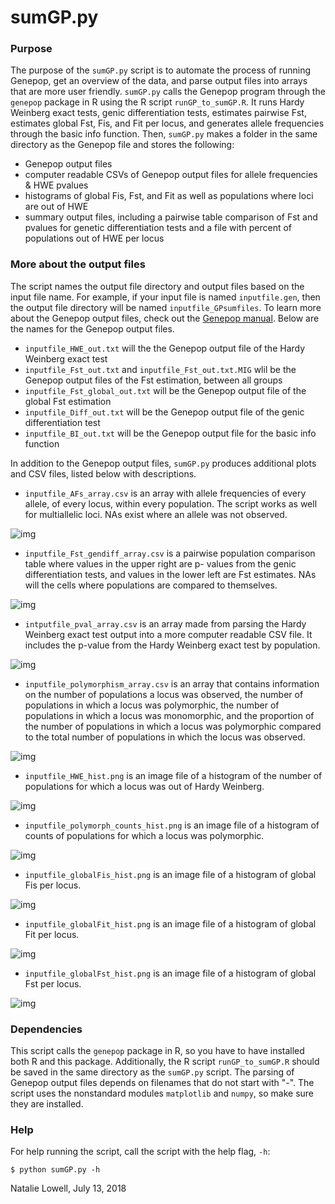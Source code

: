 # sumGP.py

### Purpose

The purpose of the `sumGP.py` script is to automate the process of running Genepop, get an overview of the data, and parse output files into arrays that are more user friendly. `sumGP.py` calls the Genepop program through the `genepop` package in R using the R script `runGP_to_sumGP.R`. It runs Hardy Weinberg exact tests, genic differentiation tests, estimates pairwise Fst, estimates global Fst, Fis, and Fit per locus, and generates allele frequencies through the basic info function. Then, `sumGP.py` makes a folder in the same directory as the Genepop file and stores the following:
 - Genepop output files
 - computer readable CSVs of Genepop output files for allele frequencies & HWE pvalues
 - histograms of global Fis, Fst, and Fit as well as populations where loci are out of HWE
 - summary output files, including a pairwise table comparison of Fst and pvalues for genetic differentiation tests and a file with percent of populations out of HWE per locus

### More about the output files

The script names the output file directory and output files based on the input file name. For example, if your input file is named `inputfile.gen`, then the output file directory will be named `inputfile_GPsumfiles`. To learn more about the Genepop output files, check out the [Genepop manual](http://kimura.univ-montp2.fr/~rousset/Genepop4.7.pdf). Below are the names for the Genepop output files.

- `inputfile_HWE_out.txt` will the the Genepop output file of the Hardy Weinberg exact test
- `inputfile_Fst_out.txt` and `inputfile_Fst_out.txt.MIG` wlil be the Genepop output files of the Fst estimation, between all groups
- `inputfile_Fst_global_out.txt` will be the Genepop output file of the global Fst estimation
- `inputfile_Diff_out.txt` will be the Genepop output file of the genic differentiation test
- `inputfile_BI_out.txt` will be the Genepop output file for the basic info function

In addition to the Genepop output files, `sumGP.py` produces additional plots and CSV files, listed below with descriptions.

 - `inputfile_AFs_array.csv` is an array with allele frequencies of every allele, of every locus, within every population. The script works as well for multiallelic loci. NAs exist where an allele was not observed.

![img](https://github.com/nclowell/SeaCukes/blob/master/Imgs_for_Notebooks/afs_for_sumgpreadme2.png?raw=true)

- `inputfile_Fst_gendiff_array.csv` is a pairwise population comparison table where values in the upper right are p- values from the genic differentiation tests, and values in the lower left are Fst estimates. NAs will the cells where populations are compared to themselves.

![img](https://github.com/nclowell/SeaCukes/blob/master/Imgs_for_Notebooks/diff_fst_for_readme.png?raw=true)

- `intputfile_pval_array.csv` is an array made from parsing the Hardy Weinberg exact test output into a more computer readable CSV file. It includes the p-value from the Hardy Weinberg exact test by population.

![img](https://github.com/nclowell/SeaCukes/blob/master/Imgs_for_Notebooks/pval_for_readme.png?raw=true)

- `inputfile_polymorphism_array.csv` is an array that contains information on the number of populations a locus was observed, the number of populations in which a locus was polymorphic, the number of populations in which a locus was monomorphic, and the proportion of the number of populations in which a locus was polymorphic compared to the total number of populations in which the locus was observed.

![img](https://github.com/nclowell/SeaCukes/blob/master/Imgs_for_Notebooks/polymorph_array_for_readme.png?raw=true)

- `inputfile_HWE_hist.png` is an image file of a histogram of the number of populations for which a locus was out of Hardy Weinberg.

![img](https://github.com/nclowell/SeaCukes/blob/master/Imgs_for_Notebooks/hwe_hist_for_readme.png?raw=true)

- `inputfile_polymorph_counts_hist.png` is an image file of a histogram of counts of populations for which a locus was polymorphic.

![img](https://github.com/nclowell/SeaCukes/blob/master/Imgs_for_Notebooks/polymorph_hist_for_readme.png?raw=true)

- `inputfile_globalFis_hist.png` is an image file of a histogram of global Fis per locus.

![img](https://github.com/nclowell/SeaCukes/blob/master/Imgs_for_Notebooks/global_fis_for_readme.png?raw=true)

- `inputfile_globalFit_hist.png` is an image file of a histogram of global Fit per locus.

![img](https://github.com/nclowell/SeaCukes/blob/master/Imgs_for_Notebooks/global_fit_for_readme.png?raw=true)

- `inputfile_globalFst_hist.png` is an image file of a histogram of global Fst per locus.

![img](https://github.com/nclowell/SeaCukes/blob/master/Imgs_for_Notebooks/global_fst_for_readme.png?raw=true)

### Dependencies


This script calls the `genepop` package in R, so you have to have installed both R and this package. Additionally, the R script `runGP_to_sumGP.R` should be saved in the same directory as the `sumGP.py` script. The parsing of Genepop output files depends on filenames that do not start with "-". The script uses the nonstandard modules `matplotlib` and `numpy`, so make sure they are installed.
### Help

For help running the script, call the script with the help flag, `-h`:

``$ python sumGP.py -h``

Natalie Lowell, July 13, 2018